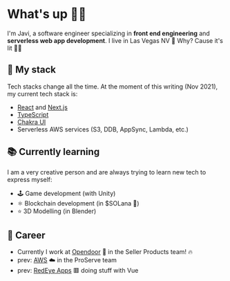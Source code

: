 # What's up 👋🏽

I'm Javi, a software engineer specializing in **front end engineering** and **serverless web app development**. I live in Las Vegas NV 🎰 Why? Cause it's lit 🤟🏽

## 🥞 My stack

Tech stacks change all the time. At the moment of this writing (Nov 2021), my current tech stack is:

- [React](https://github.com/facebook/react) and [Next.js](https://github.com/vercel/next.js)
- [TypeScript](https://github.com/microsoft/TypeScript)
- [Chakra UI](https://github.com/chakra-ui/chakra-ui)
- Serverless AWS services (S3, DDB, AppSync, Lambda, etc.)

## 📚 Currently learning

I am a very creative person and are always trying to learn new tech to express myself:

- 🕹 Game development (with Unity)
- ⚛️ Blockchain development (in $SOLana 🚀)
- ⭐️ 3D Modelling (in Blender)

## 💼 Career

- Currently I work at [Opendoor](https://www.opendoor.com/) 🏡 in the Seller Products team! 🔥
- prev: [AWS](https://aws.amazon.com/) ☁️ in the ProServe team
- prev: [RedEye Apps](https://www.redeye.co/) 🟥 doing stuff with Vue

<!--
Made with 🧠
-->
